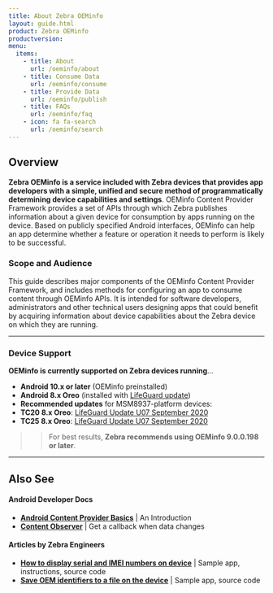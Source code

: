 ```yaml
---
title: About Zebra OEMinfo
layout: guide.html
product: Zebra OEMinfo
productversion:
menu:
  items:
    - title: About
      url: /oeminfo/about
    - title: Consume Data
      url: /oeminfo/consume
    - title: Provide Data
      url: /oeminfo/publish
    - title: FAQs
      url: /oeminfo/faq
    - icon: fa fa-search
      url: /oeminfo/search
---
```


## Overview

**Zebra OEMinfo is a service included with Zebra devices that provides app developers with a simple, unified and secure method of programmatically determining device capabilities and settings**. OEMinfo Content Provider Framework provides a set of APIs through which Zebra publishes information about a given device for consumption by apps running on the device. Based on publicly specified Android interfaces, OEMinfo can help an app determine whether a feature or operation it needs to perform is likely to be successful. 


<!-- ADD IF/WHEN DATA PUBLISHING IS PERMITTED BY CUSTOMERS
OEMinfo also can be used by apps as a "standard" mechanism for publishing data the app itself is collecting or creating. This can include inventory data, device location and other collected or changing information. 
 -->


### Scope and Audience

This guide describes major components of the OEMinfo Content Provider Framework, and includes methods for configuring an app to consume content through OEMinfo APIs. It is intended for software developers, administrators and other technical users designing apps that could benefit by acquiring information about device capabilities about the Zebra device on which they are running.

-----

### Device Support

**OEMinfo is currently supported on Zebra devices running**...

* **Android 10.x or later** (OEMinfo preinstalled)
* **Android 8.x Oreo** (installed with [LifeGuard update](https://www.zebra.com/us/en/support-downloads/lifeguard-security.html))
* **Recommended updates** for MSM8937-platform devices:
 * **TC20 8.x Oreo**: [LifeGuard Update U07 September 2020](https://www.zebra.com/us/en/support-downloads/software/operating-system/tc20-operating-system.html)
 * **TC25 8.x Oreo**: [LifeGuard Update U07 September 2020](https://www.zebra.com/us/en/support-downloads/software/operating-system/tc25-operating-system.html)

>>For best results, **Zebra recommends using OEMinfo 9.0.0.198 or later**. 

-----

## Also See

#### Android Developer Docs 
* **[Android Content Provider Basics](https://developer.android.com/guide/topics/providers/content-providers)** | An Introduction
* **[Content Observer](https://developer.android.com/reference/android/database/ContentObserver.html)** | Get a callback when data changes

#### Articles by Zebra Engineers
* **[How to display serial and IMEI numbers on device](https://developer.zebra.com/blog/access-serial-number-and-imei-mobile-computers-running-android-10)** | Sample app, instructions, source code
* **[Save OEM identifiers to a file on the device](https://github.com/ZebraDevs/OEMIdentifiers-Java-Sample)** | Sample app, source code
